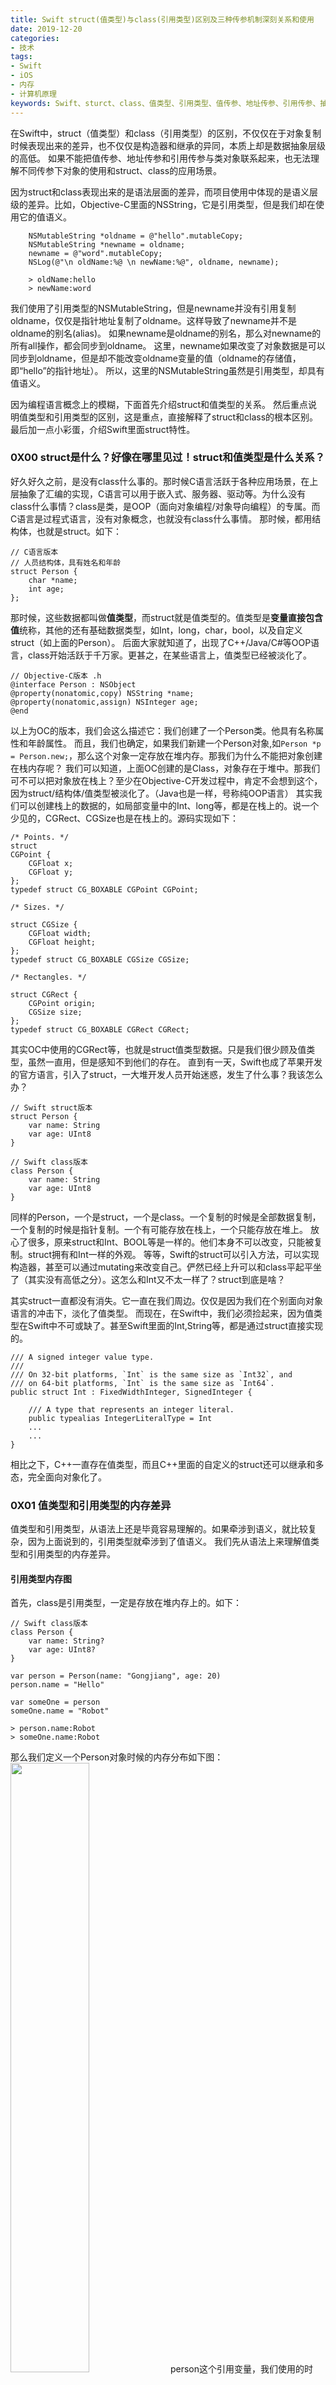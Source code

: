 ```yaml
---
title: Swift struct(值类型)与class(引用类型)区别及三种传参机制深刻关系和使用
date: 2019-12-20
categories:
- 技术
tags:
- Swift
- iOS
- 内存
- 计算机原理
keywords: Swift、sturct、class、值类型、引用类型、值传参、地址传参、引用传参、抽象
---
```


在Swift中，struct（值类型）和class（引用类型）的区别，不仅仅在于对象复制时候表现出来的差异，也不仅仅是构造器和继承的异同，本质上却是数据抽象层级的高低。
如果不能把值传参、地址传参和引用传参与类对象联系起来，也无法理解不同传参下对象的使用和struct、class的应用场景。

因为struct和class表现出来的是语法层面的差异，而项目使用中体现的是语义层级的差异。比如，Objective-C里面的NSString，它是引用类型，但是我们却在使用它的值语义。
```
    NSMutableString *oldname = @"hello".mutableCopy;
    NSMutableString *newname = oldname;
    newname = @"word".mutableCopy;
    NSLog(@"\n oldName:%@ \n newName:%@", oldname, newname);
 
    > oldName:hello 
    > newName:word
```
我们使用了引用类型的NSMutableString，但是newname并没有引用复制oldname，仅仅是指针地址复制了oldname。这样导致了newname并不是oldname的别名(alias)。
如果newname是oldname的别名，那么对newname的所有all操作，都会同步到oldname。
这里，newname如果改变了对象数据是可以同步到oldname，但是却不能改变oldname变量的值（oldname的存储值，即“hello”的指针地址）。
所以，这里的NSMutableString虽然是引用类型，却具有值语义。

因为编程语言概念上的模糊，下面首先介绍struct和值类型的关系。
然后重点说明值类型和引用类型的区别，这是重点，直接解释了struct和class的根本区别。
最后加一点小彩蛋，介绍Swift里面struct特性。

<!-- more -->

### 0X00 struct是什么？好像在哪里见过！struct和值类型是什么关系？

好久好久之前，是没有class什么事的。那时候C语言活跃于各种应用场景，在上层抽象了汇编的实现，C语言可以用于嵌入式、服务器、驱动等。为什么没有class什么事情？class是类，是OOP（面向对象编程/对象导向编程）的专属。而C语言是过程式语言，没有对象概念，也就没有class什么事情。
那时候，都用结构体，也就是struct。如下：
```
// C语言版本
// 人员结构体，具有姓名和年龄
struct Person {
    char *name;
    int age;
};
```
那时候，这些数据都叫做**值类型**，而struct就是值类型的。值类型是**变量直接包含值**统称，其他的还有基础数据类型，如Int，long，char，bool，以及自定义struct（如上面的Person）。
后面大家就知道了，出现了C++/Java/C#等OOP语言，class开始活跃于千万家。更甚之，在某些语言上，值类型已经被淡化了。
```
// Objective-C版本 .h
@interface Person : NSObject
@property(nonatomic,copy) NSString *name;
@property(nonatomic,assign) NSInteger age;
@end
```
以上为OC的版本，我们会这么描述它：我们创建了一个Person类。他具有名称属性和年龄属性。
而且，我们也确定，如果我们新建一个Person对象,如`Person *p = Person.new;`，那么这个对象一定存放在堆内存。那我们为什么不能把对象创建在栈内存呢？
我们可以知道，上面OC创建的是Class，对象存在于堆中。那我们可不可以把对象放在栈上？至少在Objective-C开发过程中，肯定不会想到这个，因为struct/结构体/值类型被淡化了。（Java也是一样，号称纯OOP语言）
其实我们可以创建栈上的数据的，如局部变量中的Int、long等，都是在栈上的。说一个少见的，CGRect、CGSize也是在栈上的。源码实现如下：
```
/* Points. */
struct
CGPoint {
    CGFloat x;
    CGFloat y;
};
typedef struct CG_BOXABLE CGPoint CGPoint;

/* Sizes. */

struct CGSize {
    CGFloat width;
    CGFloat height;
};
typedef struct CG_BOXABLE CGSize CGSize;

/* Rectangles. */

struct CGRect {
    CGPoint origin;
    CGSize size;
};
typedef struct CG_BOXABLE CGRect CGRect;
```
其实OC中使用的CGRect等，也就是struct值类型数据。只是我们很少顾及值类型，虽然一直用，但是感知不到他们的存在。
直到有一天，Swift也成了苹果开发的官方语言，引入了struct，一大堆开发人员开始迷惑，发生了什么事？我该怎么办？
```
// Swift struct版本
struct Person {
	var name: String
	var age: UInt8
}

// Swift class版本
class Person {
	var name: String
	var age: UInt8
}
```
同样的Person，一个是struct，一个是class。一个复制的时候是全部数据复制，一个复制的时候是指针复制。一个有可能存放在栈上，一个只能存放在堆上。
放心了很多，原来struct和Int、BOOL等是一样的。他们本身不可以改变，只能被复制。struct拥有和Int一样的外观。
等等，Swift的struct可以引入方法，可以实现构造器，甚至可以通过mutating来改变自己。俨然已经上升可以和class平起平坐了（其实没有高低之分）。这怎么和Int又不太一样了？struct到底是啥？

其实struct一直都没有消失。它一直在我们周边。仅仅是因为我们在个别面向对象语言的冲击下，淡化了值类型。
而现在，在Swift中，我们必须捡起来，因为值类型在Swift中不可或缺了。甚至Swift里面的Int,String等，都是通过struct直接实现的。
```
/// A signed integer value type.
///
/// On 32-bit platforms, `Int` is the same size as `Int32`, and
/// on 64-bit platforms, `Int` is the same size as `Int64`.
public struct Int : FixedWidthInteger, SignedInteger {

    /// A type that represents an integer literal.
    public typealias IntegerLiteralType = Int
	...
	...
}
```
相比之下，C++一直存在值类型，而且C++里面的自定义的struct还可以继承和多态，完全面向对象化了。

### 0X01 值类型和引用类型的内存差异

值类型和引用类型，从语法上还是毕竟容易理解的。如果牵涉到语义，就比较复杂，因为上面说到的，引用类型就牵涉到了值语义。
我们先从语法上来理解值类型和引用类型的内存差异。

#### 引用类型内存图

首先，class是引用类型，一定是存放在堆内存上的。如下：
```
// Swift class版本
class Person {
    var name: String?
    var age: UInt8?
}

var person = Person(name: "Gongjiang", age: 20)
person.name = "Hello"
 
var someOne = person
someOne.name = "Robot"
 
> person.name:Robot
> someOne.name:Robot
```
那么我们定义一个Person对象时候的内存分布如下图：
<img src="https://cdn.jsdelivr.net/gh/yigegongjiang/image_space@main/blog_img/202308061808341.png" width="50%">
person这个引用变量，我们使用的时候，可能存储在栈中的（也可能在堆中，但不是重点）。但是其指向的对象，却一定是在堆中的。
> 这里我们有两个名词认知不要弄混了，一个是person变量，一个是person对象。变量只是符号，编译的时候存储于符号表中的一个标记，对象才是我们使用的数据实体，变量用于找到对象。someOne也是同理。下文中的变量和对象都是同理，后面不再做强调。

上面操作完成后，person和someOne的name都变成Robot了，这是合情合理的，我们都司空见惯了，不做多描述。

#### 值类型内存图

下面看看值类型，
```
// Swift struct版本
struct Person {
    var name: String
    var age: UInt8
}

var person = Person(name: "Gongjiang", age: 20)
person.name = "Hello"
 
var someOne = person
someOne.name = "Robot"

> person.name:Hello
> someOne.name:Robot
```
内存分布如下图：
<img src="https://cdn.jsdelivr.net/gh/yigegongjiang/image_space@main/blog_img/202308061809607.png" width="50%">
我们可以发现，值类型相比引用类型，person和someOne这两个值变量，**指向**特征不那么明显了，更多的是复制。我们的someOne并没有指向person，而是把person的数据完全复制了一份成为自己的。
更重要的，person和someOne存储的，**不再是对象的指针，而是真真实实的数据了**。其实对象依旧还是对象，变量依旧是变量，如上面说的那样。但是，**值变量，直接包含数据(值类型的定义)**了，不再通过指针指向数据了。
当然，我们从图上看到的，值对象是在栈里面。当然值对象也会在堆里面，场景不一样，存储位置也会不一样。但是和引用对象不同的一点，**值对象是可以存储在栈里面的**。
> 我们经常使用的Int等，其实很多时候都是存储在栈里面的。上面Person引用类，其实也有age属性，这个age属性就是值对象存储在堆上，因为person对象是在堆上的。后面说到struct和class联动内嵌的时候，会详细说明

#### 值类型和引用类型内存比较

显而易见，内存方式的不同，带来的优缺点也是迥异的。
最直接的，栈肯定是比堆快的。下面我们默认**值对象存储在栈中，引用对象存储在堆中**进行分析。
**一来**，值类型通过值变量直接定位数据，而引用类型需要通过引用变量的指针间接获取，在寻址方面就会出现时间劣势。
**再者**，栈通过CPU提供的指令寄存器操作数据，而堆通过操作系统支持。堆空间由程序员自行控制，包括垃圾回收等，CPU不会干预过多。
**其次**，我们在栈上分配内存，是直接分配。而对于引用类型，只在栈上分配变量地址，对象需要另外分配堆内存空间。（可能会出现这种情况，需要100个对象，栈类型会在栈内存中直接分配完毕，而引用类型会在栈上一次性分配100个变量内存，然后在堆中需要进行100次对象内存分配。）
**而且**，由于堆内存是空间不连续性的（操作系统分配堆内存池供开发使用，如果一个对象销毁了，就会产生内存碎片），不连续堆空间会违背局部性原理，会增加高速缓存错失的几率（命中不了）。堆空间的高速缓存指的是二级缓存，而栈是依据“LIFO”的存储机制，不会出现内存碎片，天然增加了一级缓存的命中率。
**特别**，各种语言都会着重优化值类型，以达到更快的速度。毕竟栈处理速度的快慢，直接影响到程序的快慢。因为我们的代码运行根本依靠函数，而函数就是在栈中执行，如main函数和自定义函数。所以才会加入寄存器这样的快速单元，而堆里的数据，是可以通过异步来完成存储的。
因为值对象也是会存储在堆中，所以我们可以这样说：**值类型有可能利用栈的优势，进一步提高程序的性能**。

内存比较上，相比来说，值类型完胜引用类型。
引用类型相应的优点，
一来，发生在拷贝的过程中。值类型拷贝是完全拷贝，所有数据都会拷贝一遍，而引用类型，拷贝的仅仅是指针，从而提交效率。
二来，栈内存空间有有限的，相比堆内存空间，简直太小来，如著名的网站“Stack Overflow”的名字一样，动不动就会栈溢出。而堆内存，就是普通点的服务器，4G容量不是问题的，高级点的服务器都是几十几百G容量。
我们可以看出，栈和堆相比，强于速度，弱于空间。虽然速度完胜，但除了空间，还有其他方面，引用类型却又是完胜值类型的。从Java，Objective-C这些语言上不难看出，引用类型的确是完胜值类型的。下面我们一点点来分析他们之间的不同和场景应用。

### 0X02 值类型和引用类型的相等性差异

#### 值类型相等性比较

我们回顾一些最基础的值类型Int的相等性比较。
```
var num1 = 100
var num2 = 100
assert(num1 == num2)
var num3 = 200
assert(num1 != num3)
```
上面代码编译运行，断言是可以通过的。值类型的比较，特别简单，就是比较数据是否一样。
因为值类型，不管存储在哪里，不变的一点是，值变量直接包含值对象。我们自定义一个值类型来看一下：
```
// Swift struct版本
struct Person: Equatable {
    var name: String
    var age: UInt8
}

var person = Person(name: "Gongjiang", age: 20)
person.name = "Hello"
 
var someOne = person
someOne.name = "Hello"
// someOne.name = "Robot"
 
assert(person == someOne)
// assert(person != someOne)
```
它们的内存图如下：
<img src="https://cdn.jsdelivr.net/gh/yigegongjiang/image_space@main/blog_img/202308061810033.png" width="50%">
当两个值对象的name都是Hello的时候，两个值对象是相等的。如果someOne的name变成Robot，两个值对象就是不想等的。（如果我们把注释的代码打开，相应注释位置上一行代码删除，会发现两个断言都是可以通过的。）
值类型的相等性比较真的非常简单，就是匹配字节码是否一致。只要值对象的所有字节码是一致的，那两个值对象就是相等的。字节码从哪里来？Hello和Robot，计算机不认识的，他们都会变成对应的码值然后转化成二进制存储内存中。所以值类型相等性判断就是查看二进制是否一样。

#### 引用类型相等性比较

因为引用变量存储的是引用对象的内存地址。同样一个对象，可能有两个引用变量存储着其地址。
所以引用类型的比较，有两个方面，一个是比较存储的内存地址是否一致，另一个是比较内存地址对应的数据是否一致。
因为字符串在Swift里面是值类型的，我们用Objective-C里面的NSString来分析。
```
    NSString *str1 = [NSString stringWithFormat:@"%@", @"Hello"];
    NSString *str2 = @"Hello";
    
    assert(str1 == str2);   // ERROR
    assert([str1 isEqualToString:str2]); // OK
```
相应的内存图如下：
<img src="https://cdn.jsdelivr.net/gh/yigegongjiang/image_space@main/blog_img/202308061811891.png" width="50%">
因为Objective-C对于字符串的生成比较考究（Objective-C里面，字符串根据创建的形式不同和存储中英文的不同，有常量区、栈区、堆区不同表现形式），我们用上面方式建立两个不同地址的Hello字符串。其中比较相等性，一个是通过**==**，一个是通过**equal**。
引用类型的相等性比较，直接通过值类型的==比较的化，比较的是内存地址，显然str1和str2，他们的内存地址不可能一样，所以他们并不相等。
而通过equal来比较，就变成了上面的值类型的字节码比较，Hello的二进制存储都是一样的，他们就相等了。

### 0X03 值类型和引用类型在花式传参过程中的异同

> 如果不能把值传参、地址传参和引用传参与类对象联系起来，也无法理解不同传参下对象的使用和struct、class的应用场景。

为什么三种传参方式对struct和class的理解如此重要？其实他们本不重要，只是附带品。但是因为很多很多人对他们认知是错误的，所以才变得重要起来。
毕竟，错误的理论，总不能推导出来正确的知识。
首先，我们需要确定一个知识点，**值传参**、**引用传参**、**地址传参**和**值类型**、**引用类型**相比，虽然也有**值**和**引用**的区分，但他们不一一对应的关系，即不是值类型对应值传参。
值类型和引用类型是数据存在的方式，三种传参方式，是数据传递的方式。他们是对数据两个层面的操作控制。
所以，我们总共有6种情况需要分析：值类型下的值传参、引用传参、地址传参，引用类型下的值传参、引用传参、地址传参。
说明：因为引用传参很多语言默认都没有实现，如Java、Objective-C、Swift等等,所以需要通过C++模拟。

#### 值类型下的值传参、引用传参、地址传参

示例代码如下：
```
// 值类型的值传参
// Swift struct版本
struct Person: Equatable {
    var name: String
    var age: UInt8
} 
 
var person = Person(name: "Gongjiang", age: 20)
person.name = "Hello"
 
var someOne = person
someOne.name = "Robot"
someOne = Person(name: "SomeOne", age: 18)
```
```
// 值类型的地址传参
// Swift struct版本
struct Person {
    var name: String
    var age: UInt8
}
 
var person = Person(name: "Gongjiang", age: 20)
person.name = "Hello"
 
func change(someOne: inout Person) {
    someOne.name = "Robot"
    someOne = Person(name: "SomeOne", age: 18)
}
 
change(someOne: &person)
```
```
// 值类型的引用传参
// C++ 版本
void change(int & param2){
    param2++;
    param2 = 100;
}
 
int param1 = 20;
change(param1);
```
上面的内存分布如图：
<img src="https://cdn.jsdelivr.net/gh/yigegongjiang/image_space@main/blog_img/202308061811789.png" width="50%">

我们分析一下值类型下的三种传参，
1. 值传参，就是行参对象原封不动的获取了实参对象的**数据拷贝**。两个对象之间不再有任何关联，对行参对象的内部修改(someOne.name = "Robot")和自身修改(someOne = Person(name: "SomeOne", age: 18))，都不会更改另一个对象的任何数据。如上图所示，person对象没有任何修改。
2. 地址传参，就是行参对象原封不动的获取了实参对象的**地址拷贝**。所以行参实际存储的是实参的内存地址拷贝。那么通过内存地址对数据的内部修改(someOne.name = "Robot")都会影响到原对象，毕竟对象只有一个。但是行参自身修改(someOne = Person(name: "SomeOne", age: 18))，却不会影响到原对象，因为行参是实参的地址拷贝，自身数据的改变就是改变了拷贝的那份内存地址，不会影响到实参。**所以地址传参，本质还是值传参，因为拷贝了实参的内存地址（而非整个对象数据）**。而通过内存地址修改原数据，这是一种途径，和传参无关，因为内存地址本身就是用来获取和修改数据的。
3. 引用传参，分析起来其实最简单的。那就是，行参仅仅是实参的一个别名(alias)。行参存储的依旧是实参的内存地址拷贝，但是对行参所有的操作，都会通过**间接寻址**的方式直接操作实参。注意，是所有操作，因为行参仅仅是实参的别名。所以我们看到，引用传参里面，行参不仅可以修改原对象数据，还可以更换原对象。(这个更换原对象，有两种方式，上图中是其中一种，即在原对象内部修改数据，没有创建新对象。还有一种方式是创建一个全新的对象，然后实参指向新对象，是以新换旧的思想。但是原理都不变，都是行参操作实参直接改变数据。)

通过上面值类型的三种传参，大家可能已经发现，在Objective-C、Java、Swift里面进行值类型的实参行参赋值的时候，其实**都只是值传参和地址传参，并没有引用传参**。只有个别语言如C++里面才支持引用传参。
上面说明的是值类型，那么引用类型的三种传参是否会有一些不同呢？

#### 引用类型下的值传参、引用传参、地址传参

示例代码如下：
```
// 引用类型的值传参
// Swift class版本
class Person {
    var name: String
    var age: UInt8
    init(name: String, age: UInt8) {
        self.name = name
        self.age = age
    }
    
    func copy() -> Person {
        return Person(name: name, age: age)
    }
}
 
var person = Person(name: "Gongjiang", age: 20)
person.name = "Hello"
 
var someOne = person.copy();
person.name = "Robot"
someOne.name = "SomeOne"
```
```
// 引用类型下的地址传参
// Swift class版本
class Person {
    var name: String
    var age: UInt8
    init(name: String, age: UInt8) {
        self.name = name
        self.age = age
    }
}
 
var person = Person(name: "Gongjiang", age: 20)
person.name = "Hello"
 
var someOne = person;
person.name = "Robot"
 
someOne = Person(name: "SomeOne", age: 18)
```
```
// 引用类型下的引用传参
// C++ 版本
class Person {
public:
    char *name;
    int age;
    Person(char *temp, int flag);
};
 
Person::Person(char *temp, int flag) {
    name = new char[strlen(temp) + 1];
    strcpy(name, temp);
    age = flag;
}
 
void change(Person &someOne) {
    someOne.name = "Robot";
    someOne = Person("SomeOne", 18);
}
 
int main(int argc, const char * argv[]) {
 
    Person person("Hello", 20);
    change(person);
 
    return 0;
}
```
上面的内存分布如图：
<img src="https://cdn.jsdelivr.net/gh/yigegongjiang/image_space@main/blog_img/202308061812422.png" width="50%">

我们分析一下引用类型下的三种传参，
1. 值传参，因为引用类型不支持值传参，所以我们使用copy，模拟了值传参。这也是**深拷贝**的实现方式。我们通过自定义copy来实现引用类型的值传参。
2. 地址传参，和值类型的地址传参没有区别。
3. 引用传参，和值类型的引用传参没有区别。

我们发现，值类型的直接赋值，使用的是值传参。引用类型的直接赋值，使用的是地址传参。而在值类型下的三种传参分析中，我们分析到**地址传参就是特殊的值传参**。
所以我们可以得出结论，**值类型和引用类型的直接赋值，都是值传参的形式**。而引用传参，需要语言级别的实现，目前C++有实现，Java、Objective-C、Swift等语言中皆没有实现。

#### 花式传参总结

值传参、地址传参、引用传参，是数据赋值过程中的不同表现形式。而地址传参，本质还是值传参。所以我们可以说只有两种传参方式，即值传参和引用传参。
而值传参和引用传参，和值类型与引用类型不是一一对应的关系，具体不同是下文说到的语义的不同，即：
1. 根据我们使用的场景，我们可以通过将值传参和引用传参作用于值类型对象上。
2. 根据我们使用的场景，我们也可以通过将值传参和引用传参作用于引用类型对象上。
3. 如果我们需要改变实参，则我们需要引用传参。(很多语言不支持)
4. 如果我们不需要改变实参，则我们需要值传参。如果想进一步改变原对象的部分值，则需要地址传参通过指针来实现。

### 0X04 值语义和引用语义的联动性

直观来说，值类型语法上是静态的，变量直接包含并操作数据。引用类型语法上是动态的，通过对象的引用操作数据。从值类型和引用类型的内存结构图可以分析出来。
所以，我们引申出**值语义**，即数据是静态的，也就是值传参的逻辑，是数据拷贝，是一份全新的数据。
我们也引申出**引用语义**，即数据是动态的，也就是引用传参的逻辑，数据可以通过别名操作，数据本身没有进行任何复制。
所以我们可以这样理解，值类型默认应该是值语义的，引用类型默认应该是引用语义的。
如下所示：
```
// 值变量v1与v2互相独立
ValueType v1 = someValue;
ValueType v2 = v1;

// 引用变量r1与r2互相关联
ReferenceType r1 = someObject;
ReferenceType r2 = r1;
```
上面v1和v2都是值类型ValueType的对象，其中v1和v2没有任何关联，默认的值传参。
上面r1和r2都是引用类型ReferenceType的对象，其中r2是r1的别名，操作r2和操作r1完全一样。

但是事与愿违，至少引用类型的默认引用传参，就是很多语言所不支持的。我们的Swift就没有办法实现引用类型的引用传参。即上面的r1和r2如果在Swift中定义，那么r2不是r1的别名，仅仅是r1存储的someObject地址的一份拷贝。

所以，严格按照引申出来的**值语义**和**引用语义**的定义，那么很多语言都没有引用语义了。这显然是片面的，因为我们的地址传参，也可以通过指针操作数据来实现动态性。
所以严格的定义如下：
**值语义的对象是独立的，**
**引用语义的对象却是允许共享的。**
理解下来，就是：
值传参具有值语义，因为值传参后行参实参两个对象完全独立。
地址传参和引用传参，具有引用语义，因为行参可以通过指针或者别名（实质还是指针，间接寻址方式）来操作实参对象。

我们在“花式传参”中说到有6种传参方式，因为值类型对应三种传参，引用类型也对应三种传参。
所以我们可以发现：
**值类型通过地址传参和引用传参，可以实现引用语义。**
**引用类型通过值传参，可以实现值语义。**
<img src="https://cdn.jsdelivr.net/gh/yigegongjiang/image_space@main/blog_img/202308061813761.png" width="50%">

代码示例如下：
```
// 值类型的 ValueType具有引用语义(C++)
ValueType v1 = someValue;
ValueType& v2 = v1;             // 方法1：通过引用让v2成为v1的别名
ValueType* v3 = &v1;            // 方法2：通过指针让v3指向v1
 
// 引用类型的ReferenceType具有值语义
ReferenceType r1 = someObject;
ReferenceType r2 = r1.copy();    // r1与r2是两个完全独立的对象
```
而相应的语言如Objective-C就有很多语义层级的类型处理，将值类型处理成引用语义，将引用类型处理成值语义。如下：
```
// int值类型具有引用语义
int i1 = 8;
int *i2 = &i1;
(*i2)++;
NSLog(@"i:%d,ii:%d", i1, *i2);// i1:9,i2:9
 
// NSString引用类型具有值语义
NSString *s1 = @"s1 value";
NSString *s2 = s1;
s2 = @"s2 value";
NSLog(@"s1:%@,s2:%@", s1, s2);// s1:s1 value,s2:s2 value
```
所以，
语法上的值类型可能是语义上的引用类型，
语法上的引用类型可能是语义上的值类型。

### 0X05 值类型和引用类型的抽象层级差异

在文章开头提到的值类型和引用类型的内存模型中，已经明确值类型是直接包含数据，而引用类型是通过内存地址间接操作数据。
从内存分布上，我们可以模糊的发现：
1. **值类型，重在数据，是静态的。**如果一个数据是通过值类型来展示，那么这个数据重在数据的价值。这个数据一定非常重要，而我们可以通过值变量直接获取。
2. **引用类型，重在如何使用，是动态的。**如果一个数据是通过引用类型来展示，那么这个数据重在如何被使用。这个数据当然也重要，但是我们可以通过指针和引用(别名/间接寻址)变相获取，而指针可以赋值给其他变量，最后可以通过各个变量来获取。

我们可以创建各种面向对象的引用类型(class)，然后实现继承和多态，这是引用类型带来的益处。因为我们可以通过指针和引用轻松的实现多态特征。
而对于值类型(struct)，Swift文档里直接说明，struct不允许继承和重载。值类型在编译期间具体类型就已经确定，多态绑定也是不可能，因为其空间大小已经确定，没有空余空间容纳子类型。
所以从抽象层级上来观看，引用类型相比值类型，抽象层级更高。

因为值类型在编译期间空间大小和具体类型已经确定，所以值类型完全就是不依赖内存地址的，这也是为什么值变量直接包含值对象的原因，所以值类型是具有**空间无关性**的。而引用类型存储于堆中，必须通过指针进行访问，显然引用类型和空间是强关联的。
而且，值类型的数据在值对象生命周期内是固定的，体现了不可变性，具有**时间无关性**。即使通过地址传参和引用传参，我们可以改变值对象的数据，那也是在原来的存储空间中，用新数据覆盖旧数据，使用了旧数据的存储空间而已。引用类型的改变是一种自我更新，对象上发生状态迁移和属性改变。
因为值类型的时间无关性和空间无关性，所以值类型天然具有重数据，对象意识淡薄，更多的体现在属性而非实体。比如我们描述一个Person的struct，更多的体现在用age，sex等抽象属性来描述“20”“男”这样的具体数据（“20”、“男”本身是具体的，age、sex属性则是面向对象层级的抽象描述）。
而引用类型与值类型相比是对立面的抽象表达，更多的体现一个实体对象。比如我们描述一个Person的class，更多的体现在男人、女人、好人、坏人这样的实体对象。

总结来看，值类型是引用类型的基础，值类型在内存和速度的使用上，拥有更快的速度。引用类型在值类型之上进行了更多的抽象。
引用类型依靠间接性和抽象性，相比值类型拥有来更大的灵活性，小方面来说在赋值上通过地址传参和引用传参节省了时间损耗，大方面来说通过间接性和抽象性，直接成为实现多态的必要条件。
这也从侧面反映了class可以继承和多态，看起来繁荣昌盛，而struct则显得不起眼，为居一隅却撑起来整个面向对象大厦。

### 0X06 struct和class联动内嵌下的认知

单个分析值类型和引用类型还比较容易理解，如果值类型和引用类型相互嵌套，虽然并不是复杂的逻辑，但如果不画图理解一下，很容易脑回路阻塞。
下面通过示例代码和内存图清晰了解一下：

#### 值类型嵌套值类型

```
// Swift struct版本
struct Person {
    var name: String
    var age: UInt8
}
var person = Person(name: "Gongjiang", age: 20)
person.name = "Hello"
```
<img src="https://cdn.jsdelivr.net/gh/yigegongjiang/image_space@main/blog_img/202308061814818.png" width="50%">

#### 值类型嵌套引用类型

```
// Swift class版本
class Dog {
    var name: String
    init(name: String) {
        self.name = name
    }
}

// Swift struct版本
struct Person {
    var name: String
    var age: UInt8
    var dog: Dog    // 引用类型
}
 
var dog = Dog(name: "Wa")
var person = Person(name: "Gongjiang", age: 20, dog: dog)
person.name = "Hello"
```
<img src="https://cdn.jsdelivr.net/gh/yigegongjiang/image_space@main/blog_img/202308061814319.png" width="50%">

#### 引用类型嵌套值类型

```
// Swift class版本
class Dog {
    var name: String
    init(name: String) {
        self.name = name
    }
}
var dog = Dog(name: "Wa")
```
<img src="https://cdn.jsdelivr.net/gh/yigegongjiang/image_space@main/blog_img/202308061815244.png" width="50%">

#### 引用类型嵌套引用类型

```
// Swift class版本
class Dog {
    var name: String
    init(name: String) {
        self.name = name
    }
}

// Swift class版本
class Person {
    var name: String
    var age: UInt8
    var dog: Dog    // 引用类型
    init(name: String, age: UInt8, dog: Dog) {
        self.name = name
        self.age = age
        self.dog = dog
    }
}

var dog = Dog(name: "Wa")
var person = Person(name: "Gongjiang", age: 20, dog: dog)
person.name = "Hello"
```
<img src="https://cdn.jsdelivr.net/gh/yigegongjiang/image_space@main/blog_img/202308061815976.png" width="50%">

### 0X07 Swift中的struct为什么很特别？struct能给我们带来哪些认知？

本身struct不是很特别，但是在目前很流行的语言（Objective-C、Java）均不支持自定义struct的前提下，Swift开始支持了。而且Swift本身如String、Int、Bool等均为struct。Swift把已经被很多开发人员忽视的值类型提到了非常高的高度，这就非常值的重视了。

1. 值对象本身是比引用对象安全的。通过指针可以直接操作数据，如果代码逻辑比较复杂，那么在一个不起眼的位置，很可能修改了一个共享的重要参数，非常有利于bug的滋生和增加bug排查复杂度。相比来说，值对象具有空间无关性，代码层面上可以有效的抵制指针带来的负面影响。所以值对象是更安全的。
2. struct没有引用计数，本身是自动线程安全的。
3. 在上面**值类型和引用类型的内存差异**中，我们说到，值类型相比引用类型，有速度上的天然优势。
4. struct没有继承，相对来说更安全，而且struct可以实现协议，可以很好的实现面向协议编程。Swift是一门多范式编程的语言，其中对于面向协议编程尤其重视。

### OX08 Swift下String的搅局误区

在讨论Swift的值类型中，多次提到String类型是值类型的。我相信很多朋友都疑惑，String作为值类型是如何实现的。
毕竟，下面的代码中：
```
var str = "Hello"

withUnsafePointer(to: &str) { (value) in
    print(value)    // 0x0000000100145060
}

str.append("Hello...Hello") // 有1000个Hello

withUnsafePointer(to: &str) { (value) in
    print(value)    // 0x0000000100145060
}
```
我们定义了一个可变变量str为值类型的字符串变量，按照内存图逻辑，在str拼接了1000个Hello后，再怎么说，str的空间存储也不够了。
如果str的内存地址变化了，那么就说明str不是值类型了（上面我们说过值类型的内存变化）。
如果str的内存地址没有变，那str再怎么也存储不了无限多个字符啊！
我们拿Int来做对比：
```
var i: Int8 = 10
i = 10000000    // Error
```
这里如果对Int8值类型的变量赋值过大，首先编译就过不了了，超过Int8的存储空间了嘛。
值类型的空间大小，在编译时就已经确定，这是毋庸置疑的。
那String是如何做到的呢？
打印一下上面代码中的str大小，看看到底是多大：
```
var str = "Hello"

print(MemoryLayout.stride(ofValue: str))    // 16

str.append("Hello...Hello") // 有1000个Hello

print(MemoryLayout.stride(ofValue: str))    // 16
```
可以发现，str的内存大小，没有变化过...
这也说明了，String的确是值类型的，它真的可以存储非常非常多的字符。
我在查看了“[M了个J](https://www.cnblogs.com/mjios/)”大神的博客后，依然无解，因为他把答案公布在了两小时的汇编视频中，而我没有去看。
这里把大神的博客放下，希望有心人能去窥探一下。
[https://www.cnblogs.com/mjios/p/11799136.html](https://www.cnblogs.com/mjios/p/11799136.html)

___

朋友对我说，抽象是一名程序员核心的能力。很多时候，我越发觉得这句话说的对！